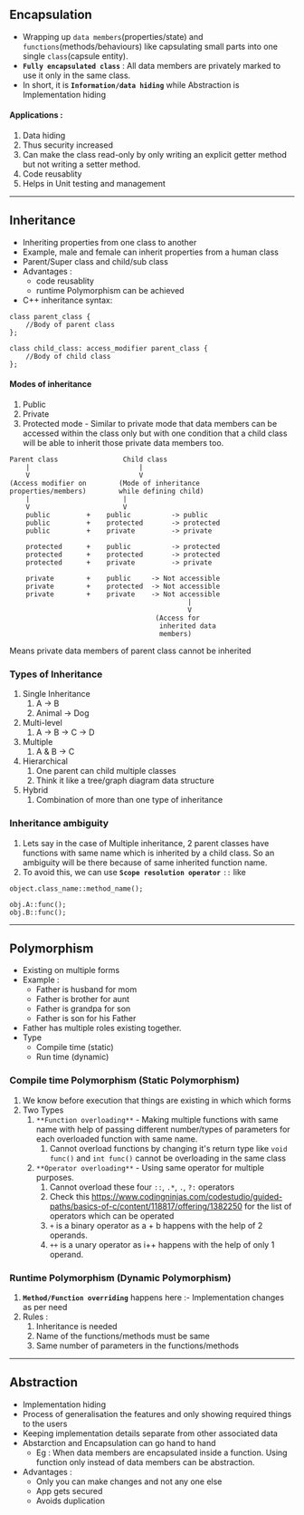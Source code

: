 ## Encapsulation

- Wrapping up `data members`(properties/state) and `functions`(methods/behaviours) like capsulating small parts into one single `class`(capsule entity).
- **`Fully encapsulated class`** : All data members are privately marked to use it only in the same class.
- In short, it is **`Information/data hiding`** while Abstraction is Implementation hiding

#### Applications :

1. Data hiding
2. Thus security increased
3. Can make the class read-only by only writing an explicit getter method but not writing a setter method.
4. Code reusablity
5. Helps in Unit testing and management

---

## Inheritance

- Inheriting properties from one class to another
- Example, male and female can inherit properties from a human class
- Parent/Super class and child/sub class
- Advantages :
  - code reusablity
  - runtime Polymorphism can be achieved
- C++ inheritance syntax:

```
class parent_class {
    //Body of parent class
};

class child_class: access_modifier parent_class {
    //Body of child class
};
```

#### Modes of inheritance

1. Public
2. Private
3. Protected mode - Similar to private mode that data members can be accessed within the class only but with one condition that a child class will be able to inherit those private data members too.

```
Parent class                Child class
    |                           |
    V                           V
(Access modifier on        (Mode of inheritance
properties/members)        while defining child)
    |                       |
    V                       V
    public         +    public          -> public
    public         +    protected       -> protected
    public         +    private         -> private

    protected      +    public          -> protected
    protected      +    protected       -> protected
    protected      +    private         -> private

    private        +    public     -> Not accessible
    private        +    protected  -> Not accessible
    private        +    private    -> Not accessible
                                            |
                                            V
                                    (Access for
                                     inherited data
                                     members)
```

Means private data members of parent class cannot be inherited

### Types of Inheritance

1. Single Inheritance
   1. A -> B
   2. Animal -> Dog
2. Multi-level
   1. A -> B -> C -> D
3. Multiple
   1. A & B -> C
4. Hierarchical
   1. One parent can child multiple classes
   2. Think it like a tree/graph diagram data structure
5. Hybrid
   1. Combination of more than one type of inheritance

### Inheritance ambiguity

1. Lets say in the case of Multiple inheritance, 2 parent classes have functions with same name which is inherited by a child class. So an ambiguity will be there because of same inherited function name.
2. To avoid this, we can use **`Scope resolution operator`** `::` like

```
object.class_name::method_name();

obj.A::func();
obj.B::func();
```

---

## Polymorphism

- Existing on multiple forms
- Example :
  - Father is husband for mom
  - Father is brother for aunt
  - Father is grandpa for son
  - Father is son for his Father
- Father has multiple roles existing together.
- Type
  - Compile time (static)
  - Run time (dynamic)

### Compile time Polymorphism (Static Polymorphism)

1. We know before execution that things are existing in which which forms
2. Two Types
   1. `**Function overloading**` - Making multiple functions with same name with help of passing different number/types of parameters for each overloaded function with same name.
      1. Cannot overload functions by changing it's return type like `void func()` and `int func()` cannot be overloading in the same class
   2. `**Operator overloading**` - Using same operator for multiple purposes.
      1. Cannot overload these four `::`, `.*`, `.`, `?:` operators
      2. Check this https://www.codingninjas.com/codestudio/guided-paths/basics-of-c/content/118817/offering/1382250 for the list of operators which can be operated
      3. `+` is a binary operator as a + b happens with the help of 2 operands.
      4. `++` is a unary operator as i++ happens with the help of only 1 operand.

### Runtime Polymorphism (Dynamic Polymorphism)

1. **`Method/Function overriding`** happens here :- Implementation changes as per need
2. Rules :
   1. Inheritance is needed
   2. Name of the functions/methods must be same
   3. Same number of parameters in the functions/methods

---

## Abstraction

- Implementation hiding
- Process of generalisation the features and only showing required things to the users
- Keeping implementation details separate from other associated data
- Abstarction and Encapsulation can go hand to hand
  - Eg : When data members are encapsulated inside a function. Using function only instead of data members can be abstraction.
- Advantages :
  - Only you can make changes and not any one else
  - App gets secured
  - Avoids duplication
